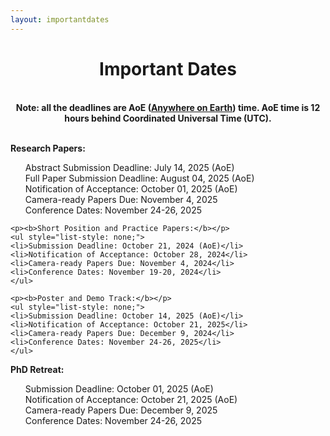 ```yaml
---
layout: importantdates
---
```


<div style="text-align: center">
<h1>  Important Dates </h1>  

<br>
<b>Note: all the deadlines are AoE (<b><a href="https://www.worldtimeserver.com/time-zones/aoe/#:~:text=Anywhere%20on%20Earth%20or%20AoE,the%20Pacific%20all%20year%20round." target="_blank">Anywhere on Earth</a></b>) time. AoE time is 12 hours behind Coordinated Universal Time (UTC).</b>
</div>      
<br>
    <p class="lead">
    <p><b>Research Papers:</b>
    <ul style="list-style: none;">
    <li>Abstract Submission Deadline: July 14, 2025 (AoE) </li>
    <!--<li>Full Paper Submission Deadline: August 04, 2025 (AoE)</li>
     <li><span style="color:#a90808;"> Full Paper Submission Deadline: September 9, 2024 (AoE) (extended) </span></li>-->
    <li>Full Paper Submission Deadline: August 04, 2025 (AoE)</li>
    <!--<li>Notification of Acceptance: October 7, 2024</li>
    <li><span style="color:#a90808;"> Notification of Acceptance: October 14, 2024 (AoE) (extended) </span></li>-->
    <li>Notification of Acceptance: October 01, 2025 (AoE)</li>
    <li>Camera-ready Papers Due: November 4, 2025</li>
    <li>Conference Dates: November 24-26, 2025</li>
    </ul>

    <p><b>Short Position and Practice Papers:</b></p>
    <ul style="list-style: none;">
    <li>Submission Deadline: October 21, 2024 (AoE)</li>
    <li>Notification of Acceptance: October 28, 2024</li>
    <li>Camera-ready Papers Due: November 4, 2024</li>
    <li>Conference Dates: November 19-20, 2024</li>
    </ul>

    <p><b>Poster and Demo Track:</b></p>
    <ul style="list-style: none;">
    <li>Submission Deadline: October 14, 2025 (AoE)</li>
    <li>Notification of Acceptance: October 21, 2025</li>
    <li>Camera-ready Papers Due: December 9, 2024</li>
    <li>Conference Dates: November 24-26, 2025</li>
    </ul>

   <p><b>PhD Retreat:</b></p>
    <ul style="list-style: none;">
    <li>Submission Deadline: October 01, 2025 (AoE)</li>
    <li>Notification of Acceptance: October 21, 2025 (AoE)</li>
    <li>Camera-ready Papers Due: December 9, 2025</li>
    <li>Conference Dates: November 24-26, 2025</li>
    </ul>
